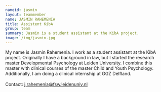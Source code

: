 ```yaml
---
nameid: jasmin
layout: teammember
name: JASMIN RAHEMENIA
title: Assistent KibA
group: team
summary: Jasmin is a student assistant at the KibA project.
image: /img/jasmin.jpg
---
```



My name is Jasmin Rahemenia. I work as a student assistant at the KibA project. Originally I have a background in law, but I started the research master Developmental Psychology at Leiden University. I combine this master with clinical courses of the master Child and Youth Psychology. Additionally, I am doing a clinical internship at GGZ Delfland.
<br>
<br>
Contact: j.rahemenia@fsw.leidenuniv.nl
